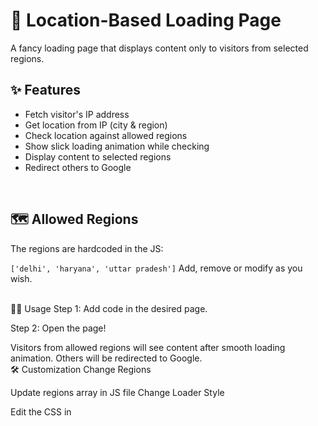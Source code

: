 # 📍 Location-Based Loading Page

A fancy loading page that displays content only to visitors from selected regions. 


## ✨ Features   

- Fetch visitor's IP address
- Get location from IP (city & region) 
- Check location against allowed regions
- Show slick loading animation while checking 
- Display content to selected regions   
- Redirect others to Google   

<br>
 

## 🗺 Allowed Regions  

The regions are hardcoded in the JS:


```['delhi', 'haryana', 'uttar pradesh']```
Add, remove or modify as you wish.

<br>
👨‍💻 Usage
Step 1: Add code in the desired page.

Step 2: Open the page!

Visitors from allowed regions will see content after smooth loading animation.
Others will be redirected to Google.
<br>
🛠️ Customization
Change Regions

Update regions array in JS file
Change Loader Style

Edit the CSS in <style> tag
<br>
🙌 Credits
IP Geolocation APIs for location data
Loading animation created with CSS

